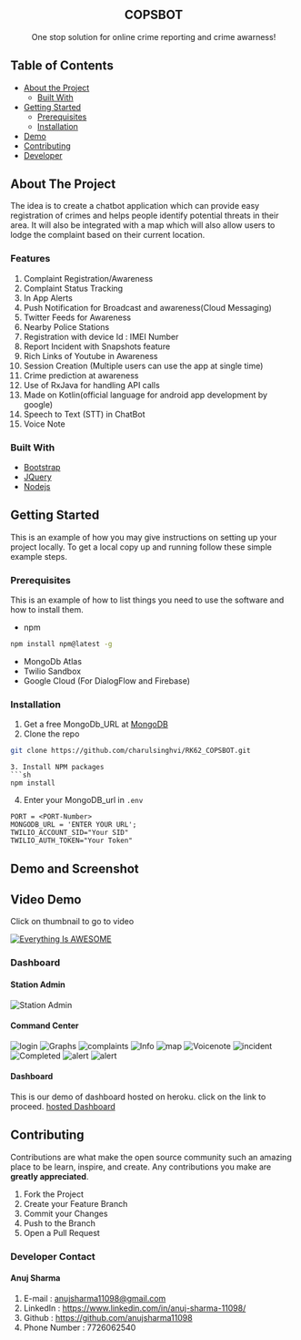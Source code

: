 


<!-- PROJECT LOGO -->


  <h2 align="center">COPSBOT</h2>

  <p align="center">
    One stop solution for online crime reporting and crime awarness! 
    <br />
    
</p>



<!-- TABLE OF CONTENTS -->
## Table of Contents

* [About the Project](#about-the-project)
  * [Built With](#built-with)
* [Getting Started](#getting-started)
  * [Prerequisites](#prerequisites)
  * [Installation](#installation)
* [Demo](#demo)
* [Contributing](#contributing)
* [Developer](#developer)




<!-- ABOUT THE PROJECT -->
## About The Project

The idea is to create a chatbot application  which can provide easy registration of crimes and helps people identify potential threats in their area.
It will also be integrated with a map which will also allow users to lodge the complaint based on their current location.

### Features
1. Complaint Registration/Awareness<br>
2. Complaint Status Tracking<br>
3. In App Alerts<br>
4. Push Notification for Broadcast and awareness(Cloud Messaging)<br>
5. Twitter Feeds for Awareness<br>
6. Nearby Police Stations <br>
7. Registration with device Id : IMEI Number<br>
8. Report Incident with Snapshots feature<br>
9. Rich Links of Youtube in Awareness<br>
10. Session Creation (Multiple users can use the app at single time)<br>
11. Crime prediction at awareness<br>
12. Use of RxJava for handling API calls<br>
13. Made on Kotlin(official language for android app development by google)<br>
14. Speech to Text (STT) in ChatBot <br> 
15. Voice Note <br> 



### Built With

* [Bootstrap](https://getbootstrap.com)
* [JQuery](https://jquery.com)
* [Nodejs](https://nodejs.com)


<!-- GETTING STARTED -->
## Getting Started

This is an example of how you may give instructions on setting up your project locally.
To get a local copy up and running follow these simple example steps.

### Prerequisites

This is an example of how to list things you need to use the software and how to install them.
* npm
```sh
npm install npm@latest -g
```
* MongoDb Atlas
* Twilio Sandbox
* Google Cloud  (For DialogFlow and Firebase)

### Installation

1. Get a free MongoDb_URL at [MongoDB](https://mongodb.com)
2. Clone the repo
```sh
git clone https://github.com/charulsinghvi/RK62_COPSBOT.git
```
```
3. Install NPM packages
```sh
npm install
```
4. Enter your MongoDB_url in `.env`
```ENV
PORT = <PORT-Number>
MONGODB_URL = 'ENTER YOUR URL';
TWILIO_ACCOUNT_SID="Your SID"
TWILIO_AUTH_TOKEN="Your Token"
```



<!-- USAGE EXAMPLES -->
## Demo and Screenshot

## Video Demo

Click on thumbnail to go to video 

[![Everything Is AWESOME](http://i3.ytimg.com/vi/x_xT0nZhxvA/hqdefault.jpg)](https://youtu.be/x_xT0nZhxvA "Everything Is AWESOME")

### Dashboard
#### Station Admin

![Station Admin](https://github.com/charulsinghvi/RK62_COPSBOT/blob/master/img/station.png?raw=true)

#### Command Center
![login](https://github.com/charulsinghvi/RK62_COPSBOT/blob/master/img/login.png?raw=true)
![Graphs](https://github.com/charulsinghvi/RK62_COPSBOT/blob/master/img/graphs.png?raw=true)
![complaints](https://github.com/charulsinghvi/RK62_COPSBOT/blob/master/img/Dashboard2.png?raw=true)
![Info](https://github.com/charulsinghvi/RK62_COPSBOT/blob/master/img/info.png?raw=true)
![map](https://github.com/charulsinghvi/RK62_COPSBOT/blob/master/img/map.png?raw=true)
![Voicenote](https://github.com/charulsinghvi/RK62_COPSBOT/blob/master/img/voicenote.png?raw=true)
![incident](https://github.com/charulsinghvi/RK62_COPSBOT/blob/master/img/incident.png?raw=true)
![Completed](https://github.com/charulsinghvi/RK62_COPSBOT/blob/master/img/Completed%20Complaints.png?raw=true)
![alert](https://github.com/charulsinghvi/RK62_COPSBOT/blob/master/img/Alert.png?raw=true)
![alert](https://github.com/charulsinghvi/RK62_COPSBOT/blob/master/img/whatsapp1.png?raw=true)




#### Dashboard
This is our demo of dashboard hosted on heroku. click on the link to proceed.
[ hosted Dashboard ](https://copsbot-api.herokuapp.com)
<!-- Use Login Credentials as follows:<br>
1.Command Center:<br>
      username : superadmin<br>
      password : password<br>
2.Station Admin:<br>
      username : jawarmines<br>
      password : password<br> -->




<!-- CONTRIBUTING -->
## Contributing

Contributions are what make the open source community such an amazing place to be learn, inspire, and create. Any contributions you make are **greatly appreciated**.

1. Fork the Project
2. Create your Feature Branch 
3. Commit your Changes
4. Push to the Branch 
5. Open a Pull Request




### Developer Contact

#### Anuj Sharma
1. E-mail : anujsharma11098@gmail.com
2. LinkedIn : https://www.linkedin.com/in/anuj-sharma-11098/
3. Github : https://github.com/anujsharma11098
4. Phone Number : 7726062540





